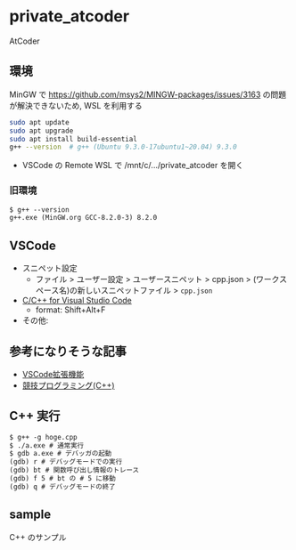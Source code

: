 # private_atcoder

AtCoder

## 環境

MinGW で https://github.com/msys2/MINGW-packages/issues/3163 の問題が解決できないため, WSL を利用する

```bash
sudo apt update
sudo apt upgrade
sudo apt install build-essential
g++ --version  # g++ (Ubuntu 9.3.0-17ubuntu1~20.04) 9.3.0
```

- VSCode の Remote WSL で /mnt/c/.../private_atcoder を開く

### 旧環境

```txt
$ g++ --version
g++.exe (MinGW.org GCC-8.2.0-3) 8.2.0
```

## VSCode

- スニペット設定
  - ファイル > ユーザー設定 > ユーザースニペット > cpp.json > (ワークスペース名)の新しいスニペットファイル > `cpp.json`
- [C/C++ for Visual Studio Code](https://marketplace.visualstudio.com/items?itemName=ms-vscode.cpptools)
  - format: Shift+Alt+F
- その他:

## 参考になりそうな記事

- [VSCode拡張機能](https://qiita.com/AokabiC/items/af685bfd205dda44ec45)
- [競技プログラミング(C++)](https://koturn.hatenablog.com/entry/2018/07/29/180000)

## C++ 実行

```txt
$ g++ -g hoge.cpp
$ ./a.exe # 通常実行
$ gdb a.exe # デバッガの起動
(gdb) r # デバッグモードでの実行
(gdb) bt # 関数呼び出し情報のトレース
(gdb) f 5 # bt の # 5 に移動
(gdb) q # デバッグモードの終了
```

## sample

C++ のサンプル
